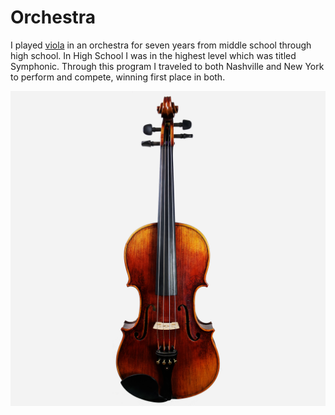 # Orchestra
I played [viola](https://en.wikipedia.org/wiki/Viola) in an orchestra for seven years
from middle school through high school. In High
School I was in the highest level which was titled
Symphonic. Through this program I traveled to 
both Nashville and New York to perform and compete, winning 
first place in both.


![Web image](https://github.com/rlawson8/Github-repo/blob/master/viola.png)
 

